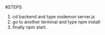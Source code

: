 #STEPS
1) cd backend and type nodemon server.js
2) go to another terminal and type npm install
3) finally npm start.
